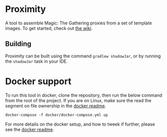 # Proximity
A tool to assemble Magic: The Gathering proxies from a set of template images. To get started, check out [the wiki](https://github.com/Haven-King/Proximity/wiki/How-to-Use).

## Building
Proximity can be built using the command `gradlew shadowJar`, or by running the `shadowJar` task in your IDE.

# Docker support
To run this tool in docker, clone the repository, then run the below command from the root of the project.
If you are on Linux, make sure the read the segment on file ownership in the [docker readme](./docker/README.md). 
```
docker-compose -f docker/docker-compose.yml up
```
For more details on the docker setup, and how to tweek if further, please see the [docker readme](./docker/README.md).
